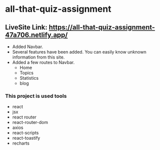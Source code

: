 # all-that-quiz-assignment

## LiveSite Link: https://all-that-quiz-assignment-47a706.netlify.app/

* Added Navbar.
* Several features have been added. You can easily know unknown information from this site.
* Added a few routes to Navbar.
    * Home
    * Topics
    * Statistics
    * blog

### This project is used tools
* react
* jsx
* react router
* react-router-dom
* axios
* react-scripts
* react-toastify
* recharts